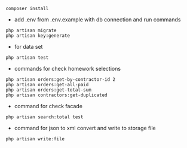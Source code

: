 ```
composer install
```
- add .env from .env.example with db connection and run commands
```
php artisan migrate
php artisan key:generate
```
- for data set
```
php artisan test
```
- commands for check homework selections
```
php artisan orders:get-by-contractor-id 2
php artisan orders:get-all-paid
php artisan orders:get-total-sum
php artisan contractors:get-duplicated

```
- command for check facade
```
php artisan search:total test
```
- command for json to xml convert and write to storage file
```
php artisan write:file
```
